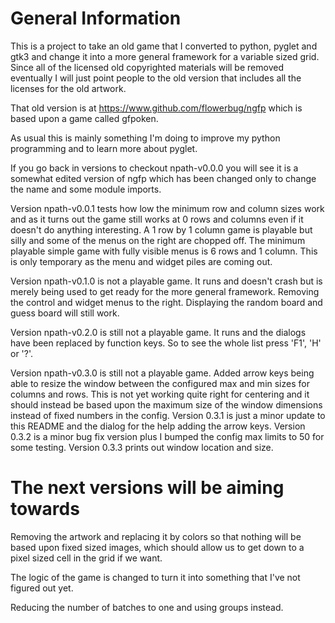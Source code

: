 # General Information

  This is a project to take an old game that I converted to python, pyglet and gtk3 and change it into a more general framework for a variable sized grid.  Since all of the licensed old copyrighted materials will be removed eventually I will just point people to the old version that includes all the licenses for the old artwork.

  That old version is at https://www.github.com/flowerbug/ngfp which is based upon a game called gfpoken.

  As usual this is mainly something I'm doing to improve my python programming and to learn more about pyglet.

  If you go back in versions to checkout npath-v0.0.0 you will see it is a somewhat edited version of ngfp which has been changed only to change the name and some module imports.

  Version npath-v0.0.1 tests how low the minimum row and column sizes work and as it turns out the game still works at 0 rows and columns even if it doesn't do anything interesting.  A 1 row by 1 column game is playable but silly and some of the menus on the right are chopped off.  The minimum playable simple game with fully visible menus is 6 rows and 1 column.  This is only temporary as the menu and widget piles are coming out.

  Version npath-v0.1.0 is not a playable game.  It runs and doesn't crash but is merely being used to get ready for the more general framework.  Removing the control and widget menus to the right.  Displaying the random board and guess board will still work.

  Version npath-v0.2.0 is still not a playable game.  It runs and the dialogs have been replaced by function keys.  So to see the whole list press 'F1', 'H' or '?'.

  Version npath-v0.3.0 is still not a playable game.  Added arrow keys being able to resize the window between the configured max and min sizes for columns and rows.  This is not yet working quite right for centering and it should instead be based upon the maximum size of the window dimensions instead of fixed numbers in the config.  Version 0.3.1 is just a minor update to this README and the dialog for the help adding the arrow keys.  Version 0.3.2 is a minor bug fix version plus I bumped the config max limits to 50 for some testing.  Version 0.3.3 prints out window location and size.


# The next versions will be aiming towards

  Removing the artwork and replacing it by colors so that nothing will be based upon fixed sized images, which should allow us to get down to a pixel sized cell in the grid if we want.

  The logic of the game is changed to turn it into something that I've not figured out yet.

  Reducing the number of batches to one and using groups instead.
